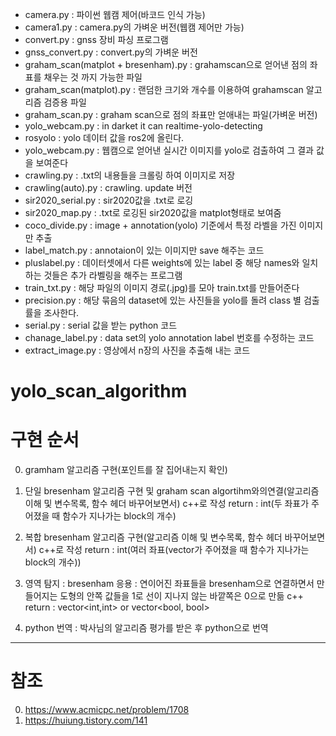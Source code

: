 
* camera.py : 파이썬 웹캠 제어(바코드 인식 가능)
* camera1.py : camera.py의 가벼운 버전(웹캠 제어만 가능)
* convert.py : gnss 장비 파싱 프로그램
* gnss_convert.py : convert.py의 가벼운 버전
* graham_scan(matplot + bresenham).py : grahamscan으로 얻어낸 점의 좌표를 채우는 것 까지 가능한 파일
* graham_scan(matplot).py : 랜덤한 크기와 개수를 이용하여 grahamscan 알고리즘 검증용 파일
* graham_scan.py : graham scan으로 점의 좌표만 얻애내는 파일(가벼운 버전)
* yolo_webcam.py : in darket it can realtime-yolo-detecting
* rosyolo : yolo 데이터 값을 ros2에 올린다.
* yolo_webcam.py : 웹캠으로 얻어낸 실시간 이미지를 yolo로 검출하여 그 결과 값을 보여준다
* crawling.py : .txt의 내용들을 크롤링 하여 이미지로 저장
* crawling(auto).py : crawling. update 버전
* sir2020_serial.py : sir2020값을 .txt로 로깅 
* sir2020_map.py : .txt로 로깅된 sir2020값을 matplot형태로 보여줌
* coco_divide.py : image + annotation(yolo) 기준에서 특정 라벨을 가진 이미지만 추출
* label_match.py : annotaion이 있는 이미지만 save 해주는 코드
* pluslabel.py : 데이터셋에서 다른 weights에 있는 label 중 해당 names와 일치하는 것들은 추가 라벨링을 해주는 프로그램
* train_txt.py : 해당 파일의 이미지 경로(.jpg)를 모아 train.txt를 만들어준다
* precision.py : 해당 묶음의 dataset에 있는 사진들을 yolo를 돌려 class 별 검출률을 조사한다.
* serial.py : serial 값을 받는 python 코드
* chanage_label.py : data set의 yolo annotation label 번호를 수정하는 코드
* extract_image.py : 영상에서 n장의 사진을 추출해 내는 코드

# yolo_scan_algorithm

# 구현 순서

0. gramham 알고리즘 구현(포인트를 잘 집어내는지 확인)

1. 단일 bresenham 알고리즘 구현 및 graham scan algortihm와의연결(알고리즘 이해 및 변수목록, 함수 헤더 바꾸어보면서) c++로 작성
return : int(두 좌표가 주어졌을 때 함수가 지나가는 block의 개수)

2. 복합 bresenham 알고리즘 구현(알고리즘 이해 및 변수목록, 함수 헤더 바꾸어보면서) c++로 작성
return : int(여러 좌표(vector<int>가 주어졌을 때 함수가 지나가는 block의 개수))

3. 영역 탐지 : bresenham 응용 : 연이어진 좌표들을 bresenham으로 연결하면서 만들어지는 도형의 안쪽 값들을 1로 선이 지나지
않는 바깥쪽은 0으로 만듦 c++
return : vector<int,int> or vector<bool, bool>

4. python 번역 : 박사님의 알고리즘 평가를 받은 후 python으로 번역

------------------------------------------------------------------

# 참조

0. https://www.acmicpc.net/problem/1708
0. https://huiung.tistory.com/141
